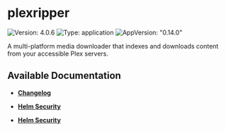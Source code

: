 # plexripper

![Version: 4.0.6](https://img.shields.io/badge/Version-4.0.6-informational?style=flat-square) ![Type: application](https://img.shields.io/badge/Type-application-informational?style=flat-square) ![AppVersion: "0.14.0"](https://img.shields.io/badge/AppVersion-"0.14.0"-informational?style=flat-square)

A multi-platform media downloader that indexes and downloads content from your accessible Plex servers.

## Available Documentation

- [**Changelog**](CHANGELOG)

- [**Helm Security**](container-security)

- [**Helm Security**](helm-security)

